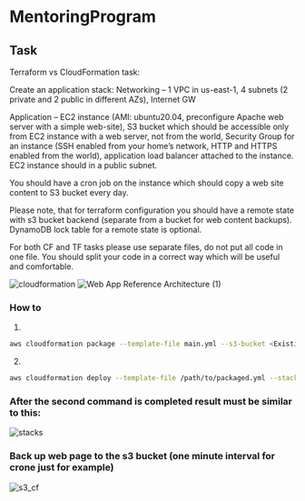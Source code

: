 # MentoringProgram
## Task
Terraform vs CloudFormation task:

Create an application stack:
Networking – 1 VPC in us-east-1, 4 subnets (2 private and 2 public in different AZs), Internet GW <br>

Application – EC2 instance (AMI: ubuntu20.04, preconfigure Apache web server with a simple web-site), S3 bucket which should be accessible only from EC2 instance with a web server, not from the world, Security Group for an instance (SSH enabled from your home’s network, HTTP and HTTPS enabled from the world), application load balancer attached to the instance. EC2 instance should in a public subnet. <br>

You should have a cron job on the instance which should copy a web site content to S3 bucket every day. <br>

Please note, that for terraform configuration you should have a remote state with s3 bucket backend (separate from a bucket for web content backups). DynamoDB lock table for a remote state is optional. <br>

For both CF and TF tasks please use separate files, do not put all code in one file. You should split your code in a correct way which will be useful and comfortable.

![cloudformation](https://user-images.githubusercontent.com/55128761/107796756-e1f3b580-6d62-11eb-9a52-f191eef168b5.png)
![Web App Reference Architecture (1)](https://user-images.githubusercontent.com/55128761/106191786-fad16800-61b3-11eb-897a-54ee091b455b.png)

### How to
1.
```bash
aws cloudformation package --template-file main.yml --s3-bucket <ExistingS3BucketName> --output-template-file packaged.yml
```
2.
```bash
aws cloudformation deploy --template-file /path/to/packaged.yml --stack-name test --capabilities CAPABILITY_NAMED_IAM
```
### After the second command is completed result must be similar to this:
![stacks](https://user-images.githubusercontent.com/55128761/107799598-495f3480-6d66-11eb-81ae-381c95534baa.jpg)

### Back up web page to the s3 bucket (one minute interval for crone just for example)
![s3_cf](https://user-images.githubusercontent.com/55128761/107799687-6b58b700-6d66-11eb-993d-55b9a407d34c.jpg)
